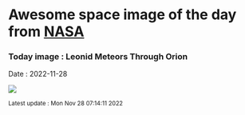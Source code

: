 
# Awesome space image of the day from [NASA](https://api.nasa.gov/)

### Today image : Leonid Meteors Through Orion
Date : 2022-11-28

![](https://apod.nasa.gov/apod/image/2211/Leonids2022_Hongyang_960.jpg)

<small>Latest update : Mon Nov 28 07:14:11 2022</small>
        